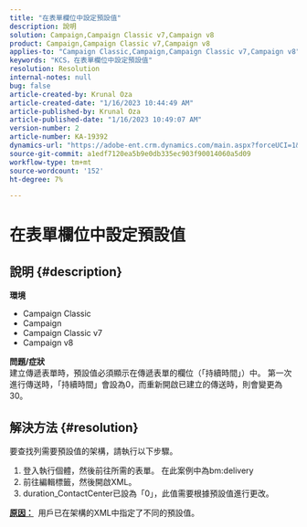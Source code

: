 ```yaml
---
title: "在表單欄位中設定預設值"
description: 說明
solution: Campaign,Campaign Classic v7,Campaign v8
product: Campaign,Campaign Classic v7,Campaign v8
applies-to: "Campaign Classic,Campaign,Campaign Classic v7,Campaign v8"
keywords: "KCS，在表單欄位中設定預設值"
resolution: Resolution
internal-notes: null
bug: false
article-created-by: Krunal Oza
article-created-date: "1/16/2023 10:44:49 AM"
article-published-by: Krunal Oza
article-published-date: "1/16/2023 10:49:07 AM"
version-number: 2
article-number: KA-19392
dynamics-url: "https://adobe-ent.crm.dynamics.com/main.aspx?forceUCI=1&pagetype=entityrecord&etn=knowledgearticle&id=51a035cc-8a95-ed11-aad1-6045bd006793"
source-git-commit: a1edf7120ea5b9e0db335ec903f90014060a5d09
workflow-type: tm+mt
source-wordcount: '152'
ht-degree: 7%

---
```


# 在表單欄位中設定預設值

## 說明 {#description}

<b>環境</b>
- Campaign Classic
- Campaign
- Campaign Classic v7
- Campaign v8



<b>問題/症狀</b><br>建立傳遞表單時，預設值必須顯示在傳遞表單的欄位（「持續時間」）中。 第一次進行傳送時，「持續時間」會設為0，而重新開啟已建立的傳送時，則會變更為30。

## 解決方法 {#resolution}


要查找列需要預設值的架構，請執行以下步驟。

1. 登入執行個體，然後前往所需的表單。 在此案例中為bm:delivery
2. 前往編輯標籤，然後開啟XML。
3. duration_ContactCenter已設為「0」，此值需要根據預設值進行更改。




<b><u>原因：</u></b>  用戶已在架構的XML中指定了不同的預設值。
